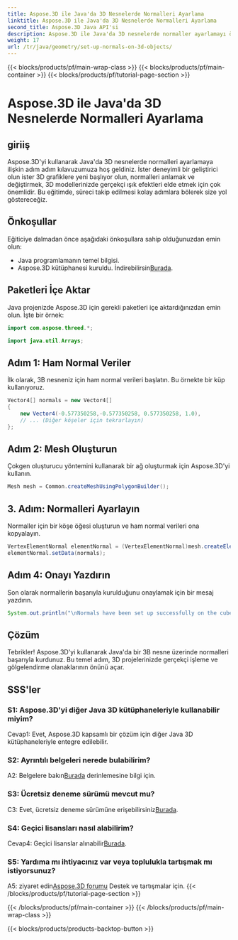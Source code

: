 ```yaml
---
title: Aspose.3D ile Java'da 3D Nesnelerde Normalleri Ayarlama
linktitle: Aspose.3D ile Java'da 3D Nesnelerde Normalleri Ayarlama
second_title: Aspose.3D Java API'si
description: Aspose.3D ile Java'da 3D nesnelerde normaller ayarlamayı öğrenin. Bu kapsamlı eğitimle grafiklerinizi geliştirin.
weight: 17
url: /tr/java/geometry/set-up-normals-on-3d-objects/
---
```


{{< blocks/products/pf/main-wrap-class >}}
{{< blocks/products/pf/main-container >}}
{{< blocks/products/pf/tutorial-page-section >}}

# Aspose.3D ile Java'da 3D Nesnelerde Normalleri Ayarlama

## giriiş

Aspose.3D'yi kullanarak Java'da 3D nesnelerde normalleri ayarlamaya ilişkin adım adım kılavuzumuza hoş geldiniz. İster deneyimli bir geliştirici olun ister 3D grafiklere yeni başlıyor olun, normalleri anlamak ve değiştirmek, 3D modellerinizde gerçekçi ışık efektleri elde etmek için çok önemlidir. Bu eğitimde, süreci takip edilmesi kolay adımlara bölerek size yol göstereceğiz.

## Önkoşullar

Eğiticiye dalmadan önce aşağıdaki önkoşullara sahip olduğunuzdan emin olun:

- Java programlamanın temel bilgisi.
-  Aspose.3D kütüphanesi kuruldu. İndirebilirsin[Burada](https://releases.aspose.com/3d/java/).

## Paketleri İçe Aktar

Java projenizde Aspose.3D için gerekli paketleri içe aktardığınızdan emin olun. İşte bir örnek:

```java
import com.aspose.threed.*;

import java.util.Arrays;
```

## Adım 1: Ham Normal Veriler

İlk olarak, 3B nesneniz için ham normal verileri başlatın. Bu örnekte bir küp kullanıyoruz.

```java
Vector4[] normals = new Vector4[]
{
    new Vector4(-0.577350258,-0.577350258, 0.577350258, 1.0),
    // ... (Diğer köşeler için tekrarlayın)
};

```

## Adım 2: Mesh Oluşturun

Çokgen oluşturucu yöntemini kullanarak bir ağ oluşturmak için Aspose.3D'yi kullanın.

```java
Mesh mesh = Common.createMeshUsingPolygonBuilder();
```

## 3. Adım: Normalleri Ayarlayın

Normaller için bir köşe öğesi oluşturun ve ham normal verileri ona kopyalayın.

```java
VertexElementNormal elementNormal = (VertexElementNormal)mesh.createElement(VertexElementType.NORMAL, MappingMode.CONTROL_POINT, ReferenceMode.DIRECT);
elementNormal.setData(normals);
```

## Adım 4: Onayı Yazdırın

Son olarak normallerin başarıyla kurulduğunu onaylamak için bir mesaj yazdırın.

```java
System.out.println("\nNormals have been set up successfully on the cube.");
```

## Çözüm

Tebrikler! Aspose.3D'yi kullanarak Java'da bir 3B nesne üzerinde normalleri başarıyla kurdunuz. Bu temel adım, 3D projelerinizde gerçekçi işleme ve gölgelendirme olanaklarının önünü açar.

## SSS'ler

### S1: Aspose.3D'yi diğer Java 3D kütüphaneleriyle kullanabilir miyim?

Cevap1: Evet, Aspose.3D kapsamlı bir çözüm için diğer Java 3D kütüphaneleriyle entegre edilebilir.

### S2: Ayrıntılı belgeleri nerede bulabilirim?

 A2: Belgelere bakın[Burada](https://reference.aspose.com/3d/java/) derinlemesine bilgi için.

### S3: Ücretsiz deneme sürümü mevcut mu?

 C3: Evet, ücretsiz deneme sürümüne erişebilirsiniz[Burada](https://releases.aspose.com/).

### S4: Geçici lisansları nasıl alabilirim?

 Cevap4: Geçici lisanslar alınabilir[Burada](https://purchase.aspose.com/temporary-license/).

### S5: Yardıma mı ihtiyacınız var veya toplulukla tartışmak mı istiyorsunuz?

 A5: ziyaret edin[Aspose.3D forumu](https://forum.aspose.com/c/3d/18) Destek ve tartışmalar için.
{{< /blocks/products/pf/tutorial-page-section >}}

{{< /blocks/products/pf/main-container >}}
{{< /blocks/products/pf/main-wrap-class >}}

{{< blocks/products/products-backtop-button >}}
